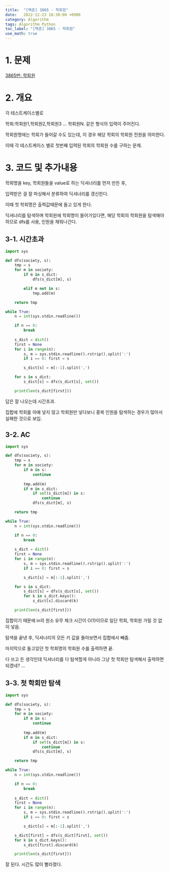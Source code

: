```yaml
---
title:  "[백준] 3865 - 학회원"
date:   2022-12-23 18:30:00 +0900
category: Algorithm
tags: Algorithm Python
toc_label: "[백준] 3865 - 학회원"
use_math: true
---
```


# 1. 문제
[3865번: 학회원](https://www.acmicpc.net/problem/3865)


# 2. 개요
각 테스트케이스별로

학회:학회원1,학회원2,학회원3 … 학회원N. 같은 형식의 입력이 주어진다.

학회원명에는 학회가 들어갈 수도 있는데, 이 경우 해당 학회의 학회원 전원을 의미한다.

이때 각 테스트케이스 별로 첫번째 입력된 학회의 학회원 수를 구하는 문제.


# 3. 코드 및 추가내용
학회명을 key, 학회원들을 value로 하는 딕셔너리를 먼저 만든 후,

입력받은 걸 잘 파싱해서 분류하여 딕셔너리를 갱신한다.

이때 첫 학회명은 출력값때문에 들고 있게 한다.

딕셔너리를 탐색하며 학회원에 학회명이 들어가있다면, 해당 학회의 학회원을 탐색해야 하므로 dfs를 사용, 인원을 채워나간다.

## 3-1. 시간초과

```python
import sys

def dfs(society, s):
    tmp = s
    for m in society:
        if m in s_dict:
            dfs(s_dict[m], s)

        elif m not in s:
            tmp.add(m)

    return tmp

while True:
    n = int(sys.stdin.readline())

    if n == 0:
        break
    
    s_dict = dict()
    first = None
    for i in range(n):
        s, m = sys.stdin.readline().rstrip().split(':')
        if i == 0: first = s

        s_dict[s] = m[:-1].split(',')

    for s in s_dict:
        s_dict[s] = dfs(s_dict[s], set())

    print(len(s_dict[first]))
```

답은 잘 나오는데 시간초과. 

집합에 학회를 아예 넣지 않고 학회원만 넣다보니 중복 인원을 탐색하는 경우가 많아서 실패한 것으로 보임.

## 3-2. AC

```python
import sys

def dfs(society, s):
    tmp = s
    for m in society:
        if m in s:
            continue
        
        tmp.add(m)
        if m in s_dict:
            if set(s_dict[m]) in s:
                continue
            dfs(s_dict[m], s)

    return tmp

while True:
    n = int(sys.stdin.readline())

    if n == 0:
        break
    
    s_dict = dict()
    first = None
    for i in range(n):
        s, m = sys.stdin.readline().rstrip().split(':')
        if i == 0: first = s

        s_dict[s] = m[:-1].split(',')

    for s in s_dict:
        s_dict[s] = dfs(s_dict[s], set())
        for k in s_dict.keys():
            s_dict[s].discard(k)

    print(len(s_dict[first]))
```

집합이기 때문에 in의 원소 유무 체크 시간이 O(1)이므로 일단 학회, 학회원 가릴 것 없이 넣음.

탐색을 끝낸 후, 딕셔너리의 모든 키 값을 돌아보면서 집합에서 빼줌.

마지막으로 들고있던 첫 학회명의 학회원 수를 출력하면 끝.

다 쓰고 든 생각인데 딕셔너리를 다 탐색할게 아니라 그냥 첫 학회만 탐색해서 출력하면 되겠네? …

## 3-3. 첫 학회만 탐색

```python
import sys

def dfs(society, s):
    tmp = s
    for m in society:
        if m in s:
            continue
        
        tmp.add(m)
        if m in s_dict:
            if set(s_dict[m]) in s:
                continue
            dfs(s_dict[m], s)

    return tmp

while True:
    n = int(sys.stdin.readline())

    if n == 0:
        break
    
    s_dict = dict()
    first = None
    for i in range(n):
        s, m = sys.stdin.readline().rstrip().split(':')
        if i == 0: first = s

        s_dict[s] = m[:-1].split(',')

    s_dict[first] = dfs(s_dict[first], set())
    for k in s_dict.keys():
        s_dict[first].discard(k)

    print(len(s_dict[first]))
```

잘 된다. 시간도 많이 빨라졌다.
